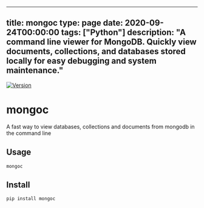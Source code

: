 
---
title: mongoc
type: page
date: 2020-09-24T00:00:00
tags: ["Python"]
description: "A command line viewer for MongoDB. Quickly view documents, collections, and databases stored locally for easy debugging and system maintenance."
---


[![Version](https://img.shields.io/pypi/v/mongoc)](https://pypi.org/project/mongoc)

# mongoc
A fast way to view databases, collections and documents from mongodb in the command line

## Usage

`mongoc`

## Install

`pip install mongoc`
